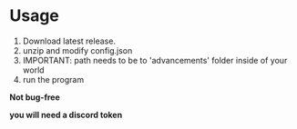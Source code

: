 # Usage
1. Download latest release.
2. unzip and modify config.json
3. IMPORTANT: path needs to be to 'advancements' folder inside of your world
3. run the program

**Not bug-free**

**you will need a discord token**
